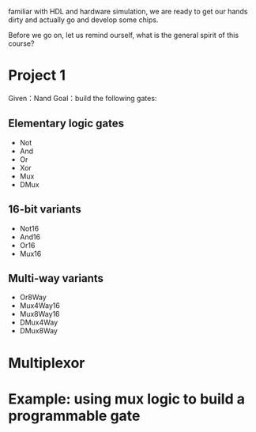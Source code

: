 
familiar with HDL and hardware simulation, we are ready to get our hands dirty and actually go and develop some chips.

Before we go on, let us remind ourself, what is the general spirit of this course?

# Project 1
Given：Nand
Goal：build the following gates:

## Elementary logic gates
- Not
- And
- Or
- Xor
- Mux
- DMux

## 16-bit variants
- Not16
- And16
- Or16
- Mux16

## Multi-way variants
- Or8Way
- Mux4Way16
- Mux8Way16
- DMux4Way
- DMux8Way

# Multiplexor

# Example: using mux logic to build a programmable gate



